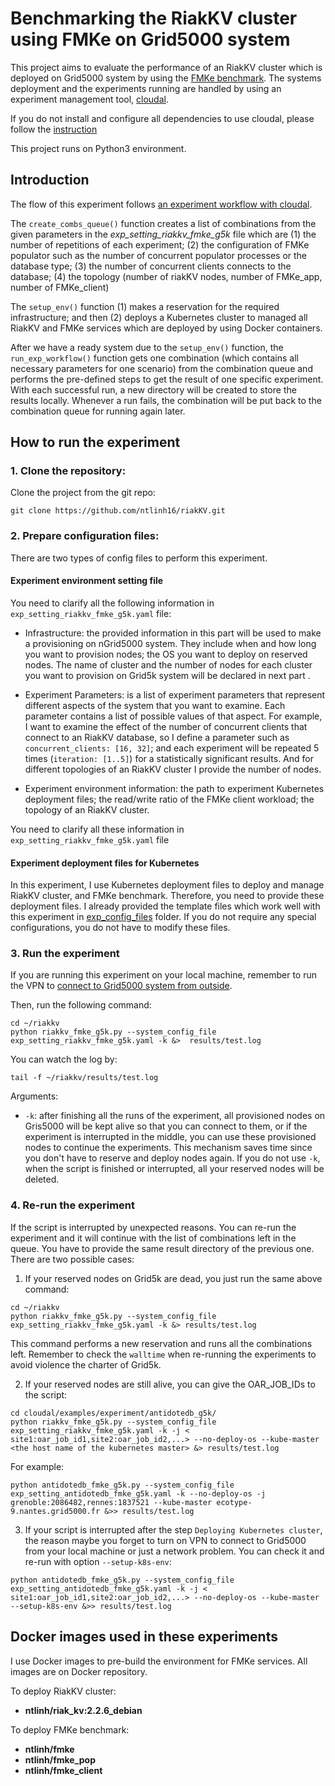 # Benchmarking the RiakKV cluster using FMKe on Grid5000 system

This project aims to evaluate the performance of an RiakKV cluster which is deployed on Grid5000 system by using the [FMKe benchmark](https://github.com/ntlinh16/FMKe). The systems deployment and the experiments running are handled by using an experiment management tool, [cloudal](https://github.com/ntlinh16/cloudal/).

If you do not install and configure all dependencies to use cloudal, please follow the [instruction](https://github.com/ntlinh16/cloudal)

This project runs on Python3 environment.
## Introduction

The flow of this experiment follows [an experiment workflow with cloudal](https://github.com/ntlinh16/cloudal/blob/master/docs/technical_detail.md#an-experiment-workflow-with-cloudal).

The `create_combs_queue()` function creates a list of combinations from the given parameters in the _exp_setting_riakkv_fmke_g5k_ file which are (1) the number of repetitions of each experiment; (2) the configuration of FMKe populator such as the number of  concurrent populator processes or the database type; (3) the number of concurrent clients connects to the database; (4) the topology (number of riakKV nodes, number of FMKe_app, number of FMKe_client)

The `setup_env()` function (1) makes a reservation for the required infrastructure; and then (2) deploys a Kubernetes cluster to managed all RiakKV and FMKe services which are deployed by using Docker containers.

After we have a ready system due to the `setup_env()` function, the `run_exp_workflow()` function gets one combination (which contains all necessary parameters for one scenario) from the combination queue and performs the pre-defined steps to get the result of one specific experiment. With each successful run, a new directory will be created to store the results locally. Whenever a run fails, the combination will be put back to the combination queue for running again later.  

## How to run the experiment

### 1. Clone the repository:

Clone the project from the git repo:

```
git clone https://github.com/ntlinh16/riakKV.git
```
### 2. Prepare configuration files:
There are two types of config files to perform this experiment.

#### Experiment environment setting file
You need to clarify all the following information in `exp_setting_riakkv_fmke_g5k.yaml` file:

* Infrastructure: the provided information in this part will be used to make a provisioning on nGrid5000 system. They include when and how long you want to provision nodes; the OS you want to deploy on reserved nodes.  The name of cluster and the number of nodes for each cluster you want to provision on Grid5k system will be declared in next part .

* Experiment Parameters: is a list of experiment parameters that represent different aspects of the system that you want to examine. Each parameter contains a list of possible values of that aspect. For example, I want to examine the effect of the number of concurrent clients that connect to an RiakKV database, so I define a parameter such as `concurrent_clients: [16, 32]`; and each experiment will be repeated 5 times (`iteration: [1..5]`) for a statistically significant results. And for different topologies of an RiakKV cluster I provide the number of nodes.

* Experiment environment information: the path to experiment Kubernetes deployment files; the read/write ratio of the FMKe client workload; the topology of an RiakKV cluster.

You need to clarify all these information in `exp_setting_riakkv_fmke_g5k.yaml` file
#### Experiment deployment files for Kubernetes

In this experiment, I use Kubernetes deployment files to deploy and manage RiakKV cluster, and FMKe benchmark. Therefore, you need to provide these deployment files. I already provided the template files which work well with this experiment in [exp_config_files](https://github.com/ntlinh16/riakKV-eval/tree/main/exp_config_files) folder. If you do not require any special configurations, you do not have to modify these files.

### 3. Run the experiment
If you are running this experiment on your local machine, remember to run the VPN to [connect to Grid5000 system from outside](https://github.com/ntlinh16/cloudal/blob/master/docs/g5k_k8s_setting.md).

Then, run the following command:

```
cd ~/riakkv
python riakkv_fmke_g5k.py --system_config_file exp_setting_riakkv_fmke_g5k.yaml -k &>  results/test.log
```

You can watch the log by:

```
tail -f ~/riakkv/results/test.log
```
Arguments:

* `-k`: after finishing all the runs of the experiment, all provisioned nodes on Gris5000 will be kept alive so that you can connect to them, or if the experiment is interrupted in the middle, you can use these provisioned nodes to continue the experiments. This mechanism saves time since you don't have to reserve and deploy nodes again. If you do not use `-k`, when the script is finished or interrupted, all your reserved nodes will be deleted.
### 4. Re-run the experiment
If the script is interrupted by unexpected reasons. You can re-run the experiment and it will continue with the list of combinations left in the queue. You have to provide the same result directory of the previous one. There are two possible cases:

1. If your reserved nodes on Grid5k are dead, you just run the same above command:
```
cd ~/riakkv
python riakkv_fmke_g5k.py --system_config_file exp_setting_riakkv_fmke_g5k.yaml -k &> results/test.log
```
This command performs a new reservation and runs all the combinations left. Remember to check the `walltime` when re-running the experiments to avoid violence the charter of Grid5k.

2. If your reserved nodes are still alive, you can give the OAR_JOB_IDs to the script:
```
cd cloudal/examples/experiment/antidotedb_g5k/
python riakkv_fmke_g5k.py --system_config_file exp_setting_riakkv_fmke_g5k.yaml -k -j < site1:oar_job_id1,site2:oar_job_id2,...> --no-deploy-os --kube-master <the host name of the kubernetes master> &> results/test.log
```
For example:
```
python antidotedb_fmke_g5k.py --system_config_file exp_setting_antidotedb_fmke_g5k.yaml -k --no-deploy-os -j grenoble:2086482,rennes:1837521 --kube-master ecotype-9.nantes.grid5000.fr &>> results/test.log
```

3. If your script is interrupted after the step `Deploying Kubernetes cluster`, the reason maybe you forget to turn on VPN to connect to Grid5000 from your local machine or just a network problem. You can check it and re-run with option `--setup-k8s-env`:
```
python antidotedb_fmke_g5k.py --system_config_file exp_setting_antidotedb_fmke_g5k.yaml -k -j < site1:oar_job_id1,site2:oar_job_id2,...> --no-deploy-os --kube-master --setup-k8s-env &>> results/test.log
```
## Docker images used in these experiments

I use Docker images to pre-build the environment for FMKe services. All images are on Docker repository.

To deploy RiakKV cluster:

* **ntlinh/riak_kv:2.2.6_debian**

To deploy FMKe benchmark:

* **ntlinh/fmke**
* **ntlinh/fmke_pop**
* **ntlinh/fmke_client**